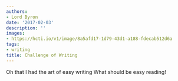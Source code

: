 ```yaml
---
authors:
- Lord Byron
date: '2017-02-03'
description: ''
images:
- https://hcti.io/v1/image/8a5afd17-1d79-43d1-a188-fdecab512d6a
tags:
- writing
title: Challenge of Writing
---
```


Oh that I had the art of easy writing
What should be easy reading!